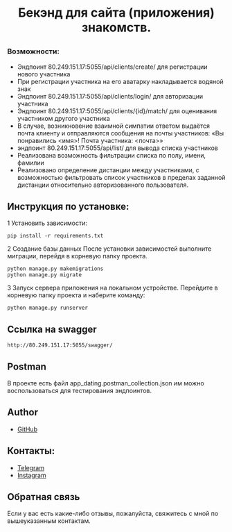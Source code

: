 # <p align="center">Бекэнд для сайта (приложения) знакомств. </p>

### Возможности:
- Эндпоинт 80.249.151.17:5055/api/clients/create/ для регистрации нового участника
- При регистрации участника на его аватарку накладывается водяной знак
- Эндпоинт 80.249.151.17:5055/api/clients/login/ для авторизации участника
- Эндпоинт 80.249.151.17:5055/api/clients/{id}/match/ для оценивания участником другого участника
- В случае, возникновение взаимной симпатии ответом выдаётся почта клиенту и 
отправляются сообщения на почты участников: «Вы понравились <имя>! Почта участника: <почта>»
- эндпоинт 80.249.151.17:5055/api/list/ для вывода списка участников
- Реализована возможность фильтрации списка по полу, имени, фамилии
- Реализовано определение дистанции между участниками, с возможностью фильтровать список участников
в пределах заданной дистанции относительно авторизованного пользователя.

## Инструкция по установке:
1 Установить зависимости:
```
pip install -r requirements.txt
```
2 Создание базы данных
    После установки зависимостей выполните миграции, 
    перейдя в корневую папку проекта.
```
python manage.py makemigrations
python manage.py migrate
```
3 Запуск сервера приложения на локальном устройстве.
Перейдите в корневую папку проекта и наберите команду:
```
python manage.py runserver
```

## Ссылка на swagger
```
http://80.249.151.17:5055/swagger/
```

## Postman
В проекте есть файл app_dating.postman_collection.json им 
можно воспользоваться для тестирования эндпоинтов.

## Author
- [GitHub](https://github.com/IgorSemenov70)

## Контакты:
- [Telegram](https://t.me/igor_Semenov70/)
- [Instagram](https://www.instagram.com/igor_semenov70/)

## Обратная связь
Если у вас есть какие-либо отзывы, пожалуйста, свяжитесь с мной по вышеуказанным контактам.